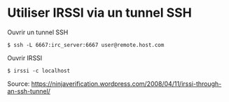 # Utiliser IRSSI via un tunnel SSH

Ouvrir un tunnel SSH

	$ ssh -L 6667:irc_server:6667 user@remote.host.com

Ouvrir IRSSI

	$ irssi -c localhost

Source: https://ninjaverification.wordpress.com/2008/04/11/irssi-through-an-ssh-tunnel/


